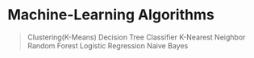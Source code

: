 # Machine-Learning Algorithms

> Clustering(K-Means)
> Decision Tree Classifier
> K-Nearest Neighbor
> Random Forest 
> Logistic Regression
> Naive Bayes

